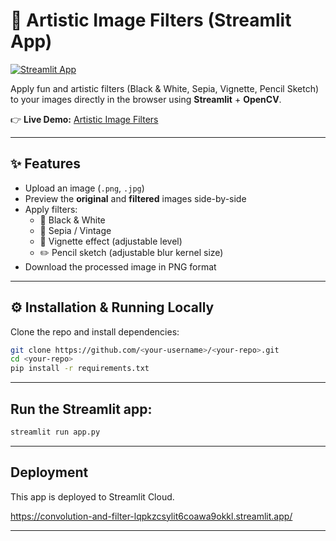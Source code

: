 # 🎨 Artistic Image Filters (Streamlit App)

[![Streamlit App](https://img.shields.io/badge/Streamlit-Deployed-brightgreen?logo=streamlit)](https://convolution-and-filter-lqpkzcsylit6coawa9okkl.streamlit.app/)

Apply fun and artistic filters (Black & White, Sepia, Vignette, Pencil Sketch) to your images directly in the browser using **Streamlit** + **OpenCV**.

👉 **Live Demo:** [Artistic Image Filters](https://convolution-and-filter-lqpkzcsylit6coawa9okkl.streamlit.app/)

---

## ✨ Features

-   Upload an image (`.png`, `.jpg`)
-   Preview the **original** and **filtered** images side-by-side
-   Apply filters:
    -   🖤 Black & White
    -   🌅 Sepia / Vintage
    -   🌌 Vignette effect (adjustable level)
    -   ✏️ Pencil sketch (adjustable blur kernel size)
-   Download the processed image in PNG format

---

## ⚙️ Installation & Running Locally

Clone the repo and install dependencies:

```bash
git clone https://github.com/<your-username>/<your-repo>.git
cd <your-repo>
pip install -r requirements.txt
```

---

## Run the Streamlit app:

```bash
streamlit run app.py
```

---

## Deployment

This app is deployed to Streamlit Cloud.

https://convolution-and-filter-lqpkzcsylit6coawa9okkl.streamlit.app/

---
